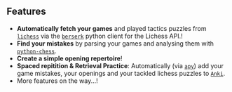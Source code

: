 ## Features

- **Automatically fetch your games** and played tactics puzzles from [`lichess`](https://www.lichess.org) via the [`berserk`](https://github.com/rhgrant10/berserk) python client for the Lichess API.!
- **Find your mistakes** by parsing your games and analysing them with [`python-chess`](https://github.com/niklasf/python-chess). 
- **Create a simple opening repertoire**!
- **Spaced repitition & Retrieval Practice**: Automatically  (via [`apy`](https://github.com/lervag/apy)) add your game mistakes, your openings and your tackled lichess puzzles to [`Anki`](https://apps.ankiweb.net/).
- More features on the way...!
